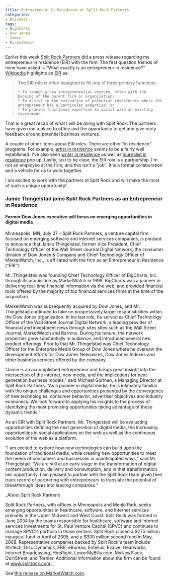 ```yaml
---
title: Entrepreneur in Residence at Split Rock Partners
categories:
- Business
tags:
- BigCharts
- Dow Jones
- Jamie
- MarketWatch
---
```


Earlier this week [Split Rock Partners](http://www.splitrock.com/) did a press release regarding my entrepreneur in residence (EIR) with the firm. The first question friends of mine have asked is "What exactly is an entrepreneur in residence?" [Wikipedia](http://www.wikipedia.org/) highlights an [EIR](http://en.wikipedia.org/wiki/Entrepreneur_In_Residence) as:

<blockquote>
The EIR role is often designed to fill one of three primary functions:

    * To launch a new entrepreneurial venture, often with the backing of the parent firm or organization;
    * To assist in the evaluation of potential investments where the entrepreneur has a particular expertise; or
    * To provide functional expertise to assist with an existing investment.
</blockquote>

That is a great recap of what I will be doing with Split Rock. The partners have given me a place to office and the opportunity to get and give early feedback around potential business ventures.

A couple of other items about EIR roles. There are other "in residence" programs. For example, [artist in residence](http://en.wikipedia.org/wiki/Artist_in_residence) seems to be a fairly well established. I've also seen [writer in residence](http://www.google.com/search?q=writer+in+residence) as well as [journalist in residence](http://www.google.com/search?q=journalist+in+residence) pop up. Lastly, just to be clear, the EIR role is a partnership. I'm not an employee at the firm, and this isn't a "job". It is a formal collaboration and a vehicle for us to work together.

I am excited to work with the partners at Split Rock and will make the most of such a unique opportunity!

<!-- more -->

### Jamie Thingelstad joins Split Rock Partners as an Entrepreneur in Residence

#### Former Dow Jones executive will focus on emerging opportunities in digital media


Minneapolis, MN, July 27 – Split Rock Partners, a venture capital firm focused on emerging software and internet services companies, is pleased to announce that Jamie Thingelstad, former Vice President, Chief Technology Officer of the Wall Street Journal Digital Network, the consumer division of Dow Jones & Company and Chief Technology Officer of MarketWatch, Inc., is affiliated with the firm as an Entrepreneur in Residence (“EIR”).

Mr. Thingelstad was founding Chief Technology Officer of BigCharts, Inc. through its acquisition by MarketWatch in 1999.  BigCharts was a pioneer in delivering real-time financial information via the web, and provided financial tools offered by the majority of top financial services firms at the time of the acquisition.

MarketWatch was subsequently acquired by Dow Jones, and Mr. Thingelstad continued to take on progressively larger responsibilities within the Dow Jones organization.  In his last role, he served as Chief Technology Officer of the Wall Street Journal Digital Network, a leading provider of financial and investment news through sites sites such as the Wall Street Journal, MarketWatch and Barrons.  During his tenure, the network properties grew substantially in audience, and introduced several new product offerings.  Prior to that Mr. Thingelstad was Chief Technology Officer for the Enterprise Media Group of Dow Jones where he oversaw the development efforts for Dow Jones Newswires, Dow Jones Indexes and other business services offered by the company.

“Jamie is an accomplished entrepreneur and brings great insight into the intersection of the internet, new media, and the implications for next-generation business models,” said Michael Gorman, a Managing Director at Split Rock Partners.  “As a pioneer in digital media, he is intimately familiar with the unique challenges and opportunities presented by the convergence of new technologies, consumer behavior, advertiser objectives and industry economics.  We look forward to applying his insights to the process of identifying the most promising opportunities taking advantage of these dynamic trends.”

As an EIR with Split Rock Partners, Mr. Thingelstad will be evaluating opportunities defining the next generation of digital media, the increasing opportunities in social applications on the web as well as the continuous evolution of the web as a platform.

“I am excited to explore how new technologies can build upon the foundation of traditional media, while creating new opportunities to meet the needs of consumers and businesses in unanticipated ways,” said Mr. Thingelstad.  “We are still at an early stage in the transformation of digital content production, delivery and consumption, and in that transformation lies opportunity.  I am pleased to partner with the Split Rock team given their track record of partnering with entrepreneurs to translate the potential of breakthrough ideas into leading companies.”

_About Split Rock Partners  

Split Rock Partners, with offices in Minneapolis and Menlo Park, seeks emerging opportunities in healthcare, software, and Internet services primarily in the Upper Midwest and West Coast.  Split Rock was formed in June 2004 by the teams responsible for healthcare, software and Internet services investments for St. Paul Venture Capital (SPVC) and continues to manage SPVC's portfolio in those sectors.  Split Rock closed a $275 million inaugural fund in April of 2005, and a $300 million second fund in May, 2008.  Representative companies backed by Split Rock's team include Atritech, Disc Dynamics, EBR, eBureau, Entellus, Evalve, Gearworks, Internet Broadcasting, HireRight, LowerMyBills.com, MyNewPlace, QuinStreet, and Tornier. Additional information about the firm can be found at www.splitrock.com._

See [this release on MarketWatch.com](http://www.marketwatch.com/story/jamie-thingelstad-joins-split-rock-partners-as-an-entrepreneur-in-residence-2009-07-27?siteid=nbkh).
